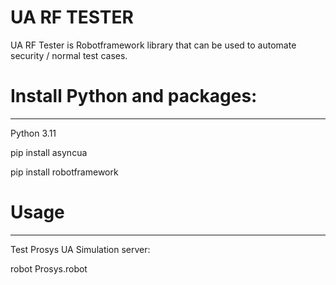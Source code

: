 **UA RF TESTER**
==============

UA RF Tester is Robotframework library that can be used to automate security / normal test cases.

# Install Python and packages:
--------
Python 3.11

pip install asyncua

pip install robotframework

# Usage
-------
Test Prosys UA Simulation server:

robot Prosys.robot
